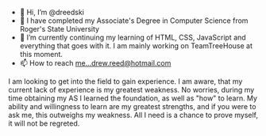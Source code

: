 - 👋 Hi, I’m @dreedski
- 👀 I have completed my Associate's Degree in Computer Science from Roger's State University
- 🌱 I’m currently continuing my learning of HTML, CSS, JavaScript and everything that goes with it. I am mainly working on TeamTreeHouse at this moment. 
- 📫 How to reach me...drew.reed@hotmail.com

I am looking to get into the field to gain experience. I am aware, that my current lack of experience is my greatest weakness. No worries, during my time obtaining my AS I learned the foundation, as well as "how" to learn. My ability and willingness to learn are my greatest strengths, and if you were to ask me, this outweighs my weakness. All I need is a chance to prove myself, it will not be regreted. 

<!---
dreedski/dreedski is a ✨ special ✨ repository because its `README.md` (this file) appears on your GitHub profile.
You can click the Preview link to take a look at your changes.
--->
